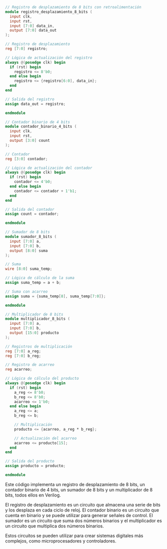 ```verilog
// Registro de desplazamiento de 8 bits con retroalimentación
module registro_desplazamiento_8_bits (
  input clk,
  input rst,
  input [7:0] data_in,
  output [7:0] data_out
);

// Registro de desplazamiento
reg [7:0] registro;

// Lógica de actualización del registro
always @(posedge clk) begin
  if (rst) begin
    registro <= 8'b0;
  end else begin
    registro <= {registro[6:0], data_in};
  end
end

// Salida del registro
assign data_out = registro;

endmodule

// Contador binario de 4 bits
module contador_binario_4_bits (
  input clk,
  input rst,
  output [3:0] count
);

// Contador
reg [3:0] contador;

// Lógica de actualización del contador
always @(posedge clk) begin
  if (rst) begin
    contador <= 4'b0;
  end else begin
    contador <= contador + 1'b1;
  end
end

// Salida del contador
assign count = contador;

endmodule

// Sumador de 8 bits
module sumador_8_bits (
  input [7:0] a,
  input [7:0] b,
  output [8:0] suma
);

// Suma
wire [8:0] suma_temp;

// Lógica de cálculo de la suma
assign suma_temp = a + b;

// Suma con acarreo
assign suma = {suma_temp[8], suma_temp[7:0]};

endmodule

// Multiplicador de 8 bits
module multiplicador_8_bits (
  input [7:0] a,
  input [7:0] b,
  output [15:0] producto
);

// Registros de multiplicación
reg [7:0] a_reg;
reg [7:0] b_reg;

// Registro de acarreo
reg acarreo;

// Lógica de cálculo del producto
always @(posedge clk) begin
  if (rst) begin
    a_reg <= 8'b0;
    b_reg <= 8'b0;
    acarreo <= 1'b0;
  end else begin
    a_reg <= a;
    b_reg <= b;

    // Multiplicación
    producto <= {acarreo, a_reg * b_reg};

    // Actualización del acarreo
    acarreo <= producto[15];
  end
end

// Salida del producto
assign producto = producto;

endmodule
```

Este código implementa un registro de desplazamiento de 8 bits, un contador binario de 4 bits, un sumador de 8 bits y un multiplicador de 8 bits, todos ellos en Verilog.

El registro de desplazamiento es un circuito que almacena una serie de bits y los desplaza en cada ciclo de reloj. El contador binario es un circuito que cuenta en binario y se puede utilizar para generar señales de control. El sumador es un circuito que suma dos números binarios y el multiplicador es un circuito que multiplica dos números binarios.

Estos circuitos se pueden utilizar para crear sistemas digitales más complejos, como microprocesadores y controladores.